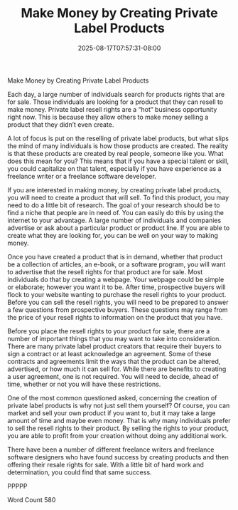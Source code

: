 ﻿---
title: "Make Money by Creating Private Label Products"
date: 2025-08-17T07:57:31-08:00
description: "Private Label Resell Rights Tips for Web Success"
featured_image: "/images/Private Label Resell Rights.jpg"
tags: ["Private Label Resell Rights"]
---

Make Money by Creating Private Label Products

Each day, a large number of individuals search for products rights that are for sale.  Those individuals are looking for a product that they can resell to make money. Private label resell rights are a “hot” business opportunity right now.  This is because they allow others to make money selling a product that they didn’t even create.  

A lot of focus is put on the reselling of private label products, but what slips the mind of many individuals is how those products are created. The reality is that these products are created by real people, someone like you. What does this mean for you? This means that if you have a special talent or skill, you could capitalize on that talent, especially if you have experience as a freelance writer or a freelance software developer.

If you are interested in making money, by creating private label products, you will need to create a product that will sell. To find this product, you may need to do a little bit of research. The goal of your research should be to find a niche that people are in need of.  You can easily do this by using the internet to your advantage.  A large number of individuals and companies advertise or ask about a particular product or product line.  If you are able to create what they are looking for, you can be well on your way to making money.

Once you have created a product that is in demand, whether that product be a collection of articles, an e-book, or a software program, you will want to advertise that the resell rights for that product are for sale.  Most individuals do that by creating a webpage.  Your webpage could be simple or elaborate; however you want it to be.  After time, prospective buyers will flock to your website wanting to purchase the resell rights to your product. Before you can sell the resell rights, you will need to be prepared to answer a few questions from prospective buyers. These questions may range from the price of your resell rights to information on the product that you have.

Before you place the resell rights to your product for sale, there are a number of important things that you may want to take into consideration. There are many private label product creators that require their buyers to sign a contract or at least acknowledge an agreement.  Some of these contracts and agreements limit the ways that the product can be altered, advertised, or how much it can sell for.  While there are benefits to creating a user agreement, one is not required.  You will need to decide, ahead of time, whether or not you will have these restrictions.

One of the most common questioned asked, concerning the creation of private label products is why not just sell them yourself?  Of course, you can market and sell your own product if you want to, but it may take a large amount of time and maybe even money. That is why many individuals prefer to sell the resell rights to their product. By selling the rights to your product, you are able to profit from your creation without doing any additional work.

There have been a number of different freelance writers and freelance software designers who have found success by creating products and then offering their resale rights for sale. With a little bit of hard work and determination, you could find that same success.

PPPPP

Word Count 580

